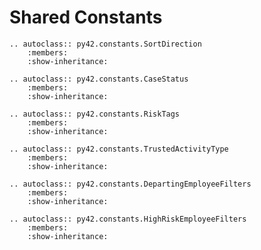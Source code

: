 # Shared Constants

```{eval-rst}
.. autoclass:: py42.constants.SortDirection
    :members:
    :show-inheritance:
```

```{eval-rst}
.. autoclass:: py42.constants.CaseStatus
    :members:
    :show-inheritance:
```

```{eval-rst}
.. autoclass:: py42.constants.RiskTags
    :members:
    :show-inheritance:
```

```{eval-rst}
.. autoclass:: py42.constants.TrustedActivityType
    :members:
    :show-inheritance:
```

```{eval-rst}
.. autoclass:: py42.constants.DepartingEmployeeFilters
    :members:
    :show-inheritance:
```

```{eval-rst}
.. autoclass:: py42.constants.HighRiskEmployeeFilters
    :members:
    :show-inheritance:
```

